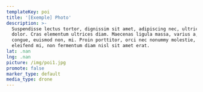 ```yaml
---
templateKey: poi
title: '[Exemple] Photo'
description: >-
  Suspendisse lectus tortor, dignissim sit amet, adipiscing nec, ultricies sed,
  dolor. Cras elementum ultrices diam. Maecenas ligula massa, varius a, semper
  congue, euismod non, mi. Proin porttitor, orci nec nonummy molestie, enim est
  eleifend mi, non fermentum diam nisl sit amet erat.
lat: .nan
lng: .nan
picture: /img/poi1.jpg
promote: false
marker_type: default
media_type: drone
---
```


